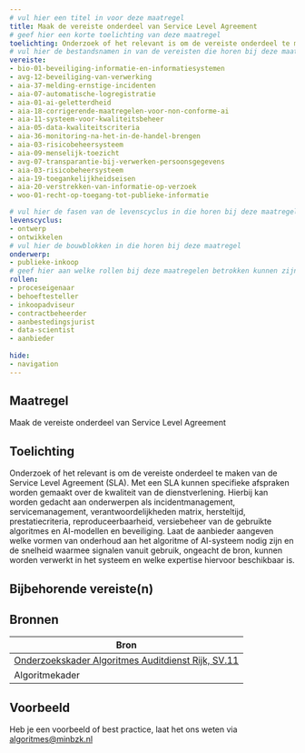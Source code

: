```yaml
---
# vul hier een titel in voor deze maatregel
title: Maak de vereiste onderdeel van Service Level Agreement
# geef hier een korte toelichting van deze maatregel
toelichting: Onderzoek of het relevant is om de vereiste onderdeel te maken van de Service Level Agreement. Met een SLA kunnen specifieke afspraken worden gemaakt over de kwaliteit van de dienstverlening.
# vul hier de bestandsnamen in van de vereisten die horen bij deze maatregel
vereiste: 
- bio-01-beveiliging-informatie-en-informatiesystemen
- avg-12-beveiliging-van-verwerking
- aia-37-melding-ernstige-incidenten
- aia-07-automatische-logregistratie
- aia-01-ai-geletterdheid
- aia-18-corrigerende-maatregelen-voor-non-conforme-ai
- aia-11-systeem-voor-kwaliteitsbeheer
- aia-05-data-kwaliteitscriteria
- aia-36-monitoring-na-het-in-de-handel-brengen
- aia-03-risicobeheersysteem
- aia-09-menselijk-toezicht
- avg-07-transparantie-bij-verwerken-persoonsgegevens
- aia-03-risicobeheersysteem
- aia-19-toegankelijkheidseisen
- aia-20-verstrekken-van-informatie-op-verzoek
- woo-01-recht-op-toegang-tot-publieke-informatie

# vul hier de fasen van de levenscyclus in die horen bij deze maatregel
levenscyclus: 
- ontwerp
- ontwikkelen
# vul hier de bouwblokken in die horen bij deze maatregel
onderwerp: 
- publieke-inkoop
# geef hier aan welke rollen bij deze maatregelen betrokken kunnen zijn
rollen:
- proceseigenaar
- behoeftesteller
- inkoopadviseur
- contractbeheerder
- aanbestedingsjurist
- data-scientist
- aanbieder
  
hide:
- navigation
---
```

<!-- Let op! onderstaande regel met 'tags' niet weghalen! Deze maakt automatisch de knopjes op basis van de metadata  -->
<!-- tags -->

## Maatregel
<!-- Vul hier een omschrijving in van wat deze maatregel inhoudt. -->
Maak de vereiste onderdeel van Service Level Agreement

## Toelichting
<!-- Geef hier een toelichting van deze maatregel -->
Onderzoek of het relevant is om de vereiste onderdeel te maken van de Service Level Agreement (SLA). 
Met een SLA kunnen specifieke afspraken worden gemaakt over de kwaliteit van de dienstverlening. 
Hierbij kan worden gedacht aan onderwerpen als incidentmanagement, servicemanagement, verantwoordelijkheden matrix, hersteltijd, prestatiecriteria, reproduceerbaarheid, versiebeheer van de gebruikte algoritmes en AI-modellen en beveiliging. 
Laat de aanbieder aangeven welke vormen van onderhoud aan het algoritme of AI-systeem nodig zijn en de snelheid waarmee signalen vanuit gebruik, ongeacht de bron, kunnen worden verwerkt in het systeem en welke expertise hiervoor beschikbaar is. 


## Bijbehorende vereiste(n)
<!-- Hier volgt een lijst met vereisten op basis van de in de metadata ingevulde vereiste -->

<!-- Let op! onderstaande regel met 'list_vereisten_on_maatregelen_page' niet weghalen! Deze maakt automatisch een lijst van bijbehorende verseisten op basis van de metadata  -->
<!-- list_vereisten_on_maatregelen_page -->

## Bronnen 
<!-- Vul hier de relevante bronnen in voor deze maatregel -->

| Bron                        |
|-----------------------------|
| [Onderzoekskader Algoritmes Auditdienst Rijk, SV.11](https://www.rijksoverheid.nl/documenten/rapporten/2023/07/11/onderzoekskader-algoritmes-adr-2023)   
| Algoritmekader |        

## Voorbeeld
<!-- Voeg hier een voorbeeld toe, door er bijvoorbeeld naar te verwijzen -->

Heb je een voorbeeld of best practice, laat het ons weten via [algoritmes@minbzk.nl](mailto:algoritmes@minbzk.nl)

